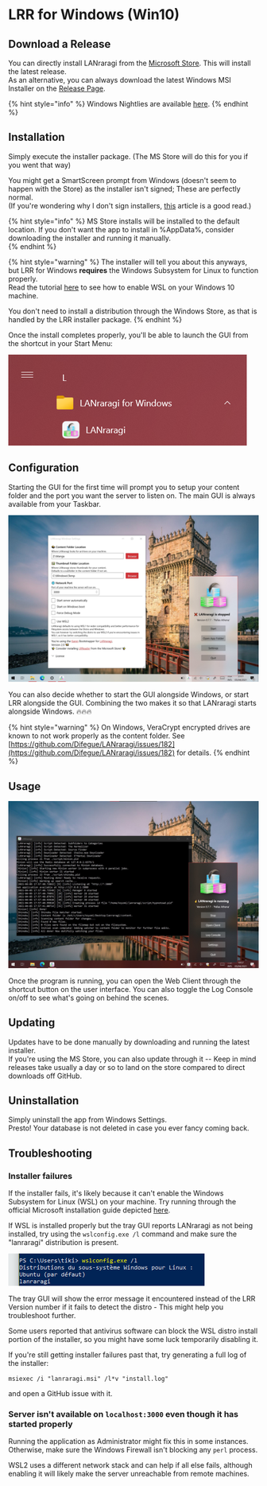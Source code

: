 # LRR for Windows \(Win10\)

## Download a Release

You can directly install LANraragi from the [Microsoft Store](ms-windows-store://pdp/?productid=XP9K4NMNPDMH6L). This will install the latest release.  
As an alternative, you can always download the latest Windows MSI Installer on the [Release Page](https://github.com/Difegue/LANraragi/releases).  

{% hint style="info" %}
Windows Nightlies are available [here](https://nightly.link/Difegue/LANraragi/workflows/push-continous-delivery/dev).
{% endhint %}

## Installation

Simply execute the installer package. (The MS Store will do this for you if you went that way)  

You might get a SmartScreen prompt from Windows (doesn't seem to happen with the Store) as the installer isn't signed; These are perfectly normal.  
\(If you're wondering why I don't sign installers, [this](https://gaby.dev/posts/code-signing) article is a good read.\)

{% hint style="info" %}
MS Store installs will be installed to the default location. If you don't want the app to install in %AppData%, consider downloading the installer and running it manually.  
{% endhint %}

{% hint style="warning" %}
The installer will tell you about this anyways, but LRR for Windows **requires** the Windows Subsystem for Linux to function properly.  
Read the tutorial [here](https://code.visualstudio.com/remote-tutorials/wsl/enable-wsl) to see how to enable WSL on your Windows 10 machine.

You don't need to install a distribution through the Windows Store, as that is handled by the LRR installer package.
{% endhint %}

Once the install completes properly, you'll be able to launch the GUI from the shortcut in your Start Menu:

![](../.gitbook/assets/karen-startmenu.png)

## Configuration

Starting the GUI for the first time will prompt you to setup your content folder and the port you want the server to listen on. The main GUI is always available from your Taskbar.

![Tray GUI and Settings Window](../.gitbook/assets/karen-light.jpg)

You can also decide whether to start the GUI alongside Windows, or start LRR alongside the GUI. Combining the two makes it so that LANraragi starts alongside Windows. 🔥🔥🔥

{% hint style="warning" %}
On Windows, VeraCrypt encrypted drives are known to not work properly as the content folder. See [https://github.com/Difegue/LANraragi/issues/182](https://github.com/Difegue/LANraragi/issues/182) for details.
{% endhint %}

## Usage

![Tray GUI and Log Console. Check that Dark Theme tho &#x1F431;&#x200D;&#x1F453;](../.gitbook/assets/karen-dark.jpg)

Once the program is running, you can open the Web Client through the shortcut button on the user interface. You can also toggle the Log Console on/off to see what's going on behind the scenes.

## Updating

Updates have to be done manually by downloading and running the latest installer.  
If you're using the MS Store, you can also update through it -- Keep in mind releases take usually a day or so to land on the store compared to direct downloads off GitHub.  

## Uninstallation

Simply uninstall the app from Windows Settings.    
Presto! Your database is not deleted in case you ever fancy coming back.

## Troubleshooting

### Installer failures 

If the installer fails, it's likely because it can't enable the Windows Subsystem for Linux \(WSL\) on your machine. Try running through the official Microsoft installation guide depicted [here](https://docs.microsoft.com/en-us/windows/wsl/install-win10).

If WSL is installed properly but the tray GUI reports LANraragi as not being installed, try using the `wslconfig.exe /l` command and make sure the "lanraragi" distribution is present.

![](../.gitbook/assets/karen-distro.png)

The tray GUI will show the error message it encountered instead of the LRR Version number if it fails to detect the distro - This might help you troubleshoot further.

Some users reported that antivirus software can block the WSL distro install portion of the installer, so you might have some luck temporarily disabling it.  

If you're still getting installer failures past that, try generating a full log of the installer:  
```
msiexec /i "lanraragi.msi" /l*v "install.log"
```
and open a GitHub issue with it.  

### Server isn't available on `localhost:3000` even though it has started properly

Running the application as Administrator might fix this in some instances.  
Otherwise, make sure the Windows Firewall isn't blocking any `perl` process.  

WSL2 uses a different network stack and can help if all else fails, although enabling it will likely make the server unreachable from remote machines.